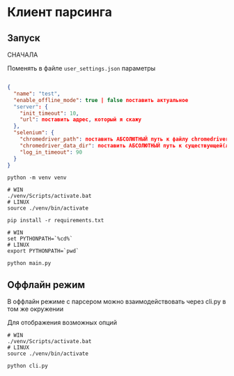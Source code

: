 # Клиент парсинга

## Запуск

СНАЧАЛА 

Поменять в файле ```user_settings.json``` параметры
```json

{
  "name": "test",
  "enable_offline_mode": true | false поставить актуальное
  "server": {
    "init_timeout": 10,
    "url": поставить адрес, который я скажу
  },
  "selenium": {
    "chromedriver_path": поставить АБСОЛЮТНЫЙ путь к файлу chromedriver.exe, его надо скачать,
    "chromedriver_data_dir": поставить АБСОЛЮТНЫЙ путь к существующей(лучше будет) ,
    "log_in_timeout": 90
  }
}

```


```shell
python -m venv venv

# WIN
./venv/Scripts/activate.bat
# LINUX
source ./venv/bin/activate

pip install -r requirements.txt

# WIN
set PYTHONPATH=`%cd%`
# LINUX
export PYTHONPATH=`pwd`

python main.py

```

## Оффлайн режим

В оффлайн режиме с парсером можно взаимодействовать через cli.py в том же окружении

Для отображения возможных опций
```
# WIN
./venv/Scripts/activate.bat
# LINUX
source ./venv/bin/activate

python cli.py
```